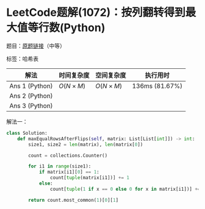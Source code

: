 # LeetCode题解(1072)：按列翻转得到最大值等行数(Python)

题目：[原题链接](https://leetcode-cn.com/problems/flip-columns-for-maximum-number-of-equal-rows/)（中等）

标签：哈希表

| 解法           | 时间复杂度 | 空间复杂度 | 执行用时       |
| -------------- | ---------- | ---------- | -------------- |
| Ans 1 (Python) | $O(N×M)$   | $O(N×M)$   | 136ms (81.67%) |
| Ans 2 (Python) |            |            |                |
| Ans 3 (Python) |            |            |                |

解法一：

```python
class Solution:
    def maxEqualRowsAfterFlips(self, matrix: List[List[int]]) -> int:
        size1, size2 = len(matrix), len(matrix[0])

        count = collections.Counter()

        for i1 in range(size1):
            if matrix[i1][0] == 1:
                count[tuple(matrix[i1])] += 1
            else:
                count[tuple(1 if x == 0 else 0 for x in matrix[i1])] += 1

        return count.most_common(1)[0][1]
```